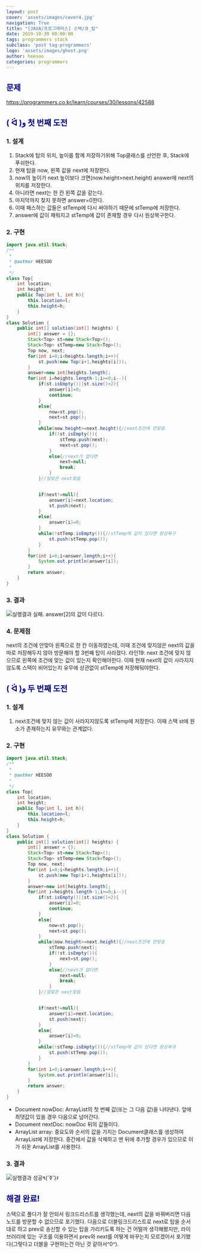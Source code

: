 ```yaml
---
layout: post
cover: 'assets/images/cover4.jpg'
navigation: True
title: "[JAVA/프로그래머스] 스택/큐_탑"
date: 2019-10-30 00:00:00
tags: programmers stack
subclass: 'post tag-programmers'
logo: 'assets/images/ghost.png'
author: heesoo
categories: programmers
---
```

## <span style="color:navy">문제</span>
<https://programmers.co.kr/learn/courses/30/lessons/42588>

## <span style="color:navy">( ᐛ )و 첫 번째 도전</span>

### 1. 설계
1. Stack에 탑의 위치, 높이를 함께 저장하기위해 Top클래스를 선언한 후, Stack에 푸쉬한다.
2. 현재 탑을 now, 왼쪽 값을 next에 저장한다.
3. now의 높이가 next 높이보다 크면(now.height>next.height) answer에 next의 위치를 저장한다.
4. 아니라면 next는 한 칸 왼쪽 값을 같는다.
5. 마지막까지 찾지 못하면 answer=0한다.
6. 이때 패스하는 값들은 stTemp에 다시 써야하기 때문에 stTemp에 저장한다.
7. answer에 값이 채워지고 stTemp에 값이 존재할 경우 다시 원상복구한다.



### 2. 구현
```java
import java.util.Stack;
/**
 *
 * @author HEESOO
 *
 */
class Top{
    int location;
    int height;
    public Top(int l, int h){
        this.location=l;
        this.height=h;
    }
}
class Solution {
    public int[] solution(int[] heights) {
        int[] answer = {};
        Stack<Top> st=new Stack<Top>();
        Stack<Top> stTemp=new Stack<Top>();
        Top now, next;
        for(int i=0;i<heights.length;i++){
            st.push(new Top(i+1,heights[i]));
        }
        answer=new int[heights.length];
        for(int i=heights.length-1;i>=0;i--){
            if(st.isEmpty()||st.size()<2){
                answer[i]=0;
                continue;
            }
            else{
                now=st.pop();
                next=st.pop();
            }          
            while(now.height>=next.height){//next조건에 안맞음
                if(!st.isEmpty()){
                    stTemp.push(next);
                    next=st.pop();
                }
                else{//next가 없다면
                    next=null;
                    break;
                }
            }//알맞은 next찾음


            if(next!=null){
                answer[i]=next.location;    
                st.push(next);
            }
            else{
                answer[i]=0;
            }
            while(!stTemp.isEmpty()){//stTemp에 값이 있다면 원상복구
                st.push(stTemp.pop());
            }
        }
        for(int i=0;i<answer.length;i++){
            System.out.println(answer[i]);
        }
        return answer;
    }
}
```

### 3. 결과
![실행결과](./assets/images/191030_1.PNG)
실패.
answer[2]의 값이 다르다.

### 4. 문제점
next의 조건에 안맞아 왼쪽으로 한 칸 이동하였는데, 이때 조건에 맞지않은 next의 값을 따로 저장해두지 않아 방문해야 할 3번째 탑이 사라졌다.
라인19: next 조건에 맞지 않으므로 왼쪽에 조건에 맞는 값이 있는지 확인해야한다. 이때 현재 next의 값이 사라지지 않도록 스택이 비어있는지 유무에 상관없이 stTemp에 저장해둬야한다.

## <span style="color:navy">( ᐛ )و 두 번째 도전</span>

### 1. 설계
1. next조건에 맞지 않는 값이 사라지지않도록 stTemp에 저장한다. 이때 스택 st에 원소가 존재하는지 유무와는 관계없다.


### 2. 구현
```java
import java.util.Stack;
/**
 *
 * @author HEESOO
 *
 */
class Top{
    int location;
    int height;
    public Top(int l, int h){
        this.location=l;
        this.height=h;
    }
}
class Solution {
    public int[] solution(int[] heights) {
        int[] answer = {};
        Stack<Top> st=new Stack<Top>();
        Stack<Top> stTemp=new Stack<Top>();
        Top now, next;
        for(int i=0;i<heights.length;i++){
            st.push(new Top(i+1,heights[i]));
        }
        answer=new int[heights.length];
        for(int i=heights.length-1;i>=0;i--){
            if(st.isEmpty()||st.size()<2){
                answer[i]=0;
                continue;
            }
            else{
                now=st.pop();
                next=st.pop();
            }          
            while(now.height>=next.height){//next조건에 안맞음
                stTemp.push(next);
                if(!st.isEmpty()){
                    next=st.pop();
                }
                else{//next가 없다면
                    next=null;
                    break;
                }
            }//알맞은 next찾음


            if(next!=null){
                answer[i]=next.location;    
                st.push(next);
            }
            else{
                answer[i]=0;
            }
            while(!stTemp.isEmpty()){//stTemp에 값이 있다면 원상복귀
                st.push(stTemp.pop());
            }
        }
        for(int i=0;i<answer.length;i++){
            System.out.println(answer[i]);
        }
        return answer;
    }
}
```
- Document nowDoc: ArrayList의 첫 번째 값(또는 그 다음 값)을 나타낸다. 앞에 최댓값이 있을 경우 다음으로 넘어간다.
- Document nextDoc: nowDoc 뒤의 값들이다.
- ArrayList<Document> array: 중요도와 순서의 값을 가지는 Document클래스를 생성하여 ArrayList에 저장한다. 중간에서 값을 삭제하고 맨 뒤에 추가할 경우가 있으므로 이가 쉬운 ArrayList를 사용한다.

### 3. 결과
![실행결과](./assets/images/191030_2.PNG)
성공٩(˘◊˘)۶

## <span style="color:navy">해결 완료!</span>
스택으로 풀다가 잘 안되서 링크드리스트를 생각했는데, next의 값을 바꿔버리면 다음 노드를 방문할 수 없으므로 포기했다.
다음으로 더블링크드리스트로 next로 탑을 순서대로 하고 prev로 송신할 수 있는 탑을 가리키도록 하는 건 어떨까 생각해봤지만, 라이브러리에 있는 구조를 이용하면서 prev와 next를 어떻게 바꾸는지 모르겠어서 포기했다(그렇다고 더블을 구현하는건 아닌 것 같아서^0^).
